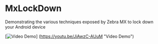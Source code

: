 # MxLockDown
Demonstrating the various techniques exposed by Zebra MX to lock down your Android device

[![Video Demo](https://img.youtube.com/vi/JiAwzC-AUuM/3.jpg)]
(https://youtu.be/JiAwzC-AUuM "Video Demo")
